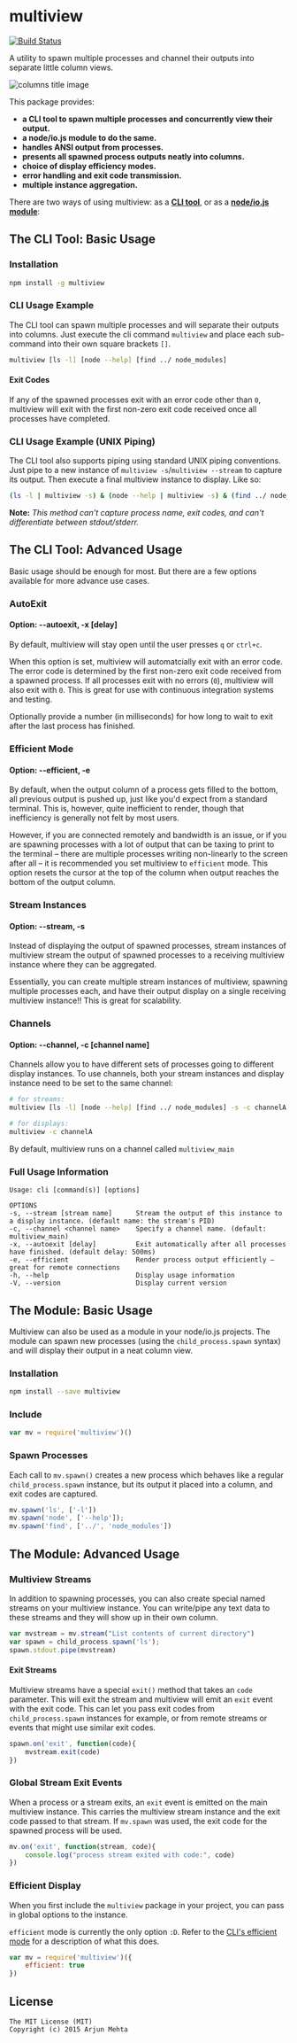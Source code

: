 # multiview

[![Build Status](https://travis-ci.org/arjunmehta/multiview.svg)](https://travis-ci.org/arjunmehta/multiview)

A utility to spawn multiple processes and channel their outputs into separate little column views. 

![columns title image](https://raw.githubusercontent.com/arjunmehta/multiview/image/image/splash.png)

This package provides:

- **a CLI tool to spawn multiple processes and concurrently view their output.**
- **a node/io.js module to do the same.**
- **handles ANSI output from processes.**
- **presents all spawned process outputs neatly into columns.**
- **choice of display efficiency modes.**
- **error handling and exit code transmission.**
- **multiple instance aggregation.**

There are two ways of using multiview: as a **[CLI tool](#the-cli-tool-basic-usage)**, or as a **[node/io.js module](#the-module-basic-usage)**:

## The CLI Tool: Basic Usage

### Installation
```bash
npm install -g multiview
```

### CLI Usage Example
The CLI tool can spawn multiple processes and will separate their outputs into columns. Just execute the cli command `multiview` and place each sub-command into their own square brackets `[]`.

```bash
multiview [ls -l] [node --help] [find ../ node_modules]
```

#### Exit Codes
If any of the spawned processes exit with an error code other than `0`, multiview will exit with the first non-zero exit code received once all processes have completed.

### CLI Usage Example (UNIX Piping)
The CLI tool also supports piping using standard UNIX piping conventions. Just pipe to a new instance of `multiview -s`/`multiview --stream` to capture its output. Then execute a final multiview instance to display. Like so:

```bash
(ls -l | multiview -s) & (node --help | multiview -s) & (find ../ node_modules | multiview -s) & multiview
```

**Note:** *This method can't capture process name, exit codes, and can't differentiate between stdout/stderr.*

## The CLI Tool: Advanced Usage

Basic usage should be enough for most. But there are a few options available for more advance use cases.

### AutoExit
#### Option: --autoexit, -x [delay]

By default, multiview will stay open until the user presses `q` or `ctrl+c`.

When this option is set, multiview will automatcially exit with an error code. The error code is determined by the first non-zero exit code received from a spawned process. If all processes exit with no errors (`0`), multiview will also exit with `0`. This is great for use with continuous integration systems and testing.

Optionally provide a number (in milliseconds) for how long to wait to exit after the last process has finished.

### Efficient Mode
#### Option: --efficient, -e

By default, when the output column of a process gets filled to the bottom, all previous output is pushed up, just like you'd expect from a standard terminal. This is, however, quite inefficient to render, though that inefficiency is generally not felt by most users.

However, if you are connected remotely and bandwidth is an issue, or if you are spawning processes with a lot of output that can be taxing to print to the terminal – there are multiple processes writing non-linearly to the screen after all – it is recommended you set multiview to `efficient` mode. This option resets the cursor at the top of the column when output reaches the bottom of the output column.

### Stream Instances
#### Option: --stream, -s <stream name>

Instead of displaying the output of spawned processes, stream instances of multiview stream the output of spawned processes to a receiving multiview instance where they can be aggregated.

Essentially, you can create multiple stream instances of multiview, spawning multiple processes each, and have their output display on a single receiving multiview instance!! This is great for scalability.

### Channels
#### Option: --channel, -c [channel name]

Channels allow you to have different sets of processes going to different display instances. To use channels, both your stream instances and display instance need to be set to the same channel:

```bash
# for streams:
multiview [ls -l] [node --help] [find ../ node_modules] -s -c channelA

# for displays:
multiview -c channelA
```

By default, multiview runs on a channel called `multiview_main`

### Full Usage Information

```
Usage: cli [command(s)] [options]

OPTIONS
-s, --stream [stream name]      Stream the output of this instance to a display instance. (default name: the stream's PID)
-c, --channel <channel name>    Specify a channel name. (default: multiview_main)
-x, --autoexit [delay]          Exit automatically after all processes have finished. (default delay: 500ms)
-e, --efficient                 Render process output efficiently – great for remote connections
-h, --help                      Display usage information
-V, --version                   Display current version
```


## The Module: Basic Usage

Multiview can also be used as a module in your node/io.js projects. The module can spawn new processes (using the `child_process.spawn` syntax) and will display their output in a neat column view.

### Installation
```bash
npm install --save multiview
```

### Include
```javascript
var mv = require('multiview')()
```

### Spawn Processes
Each call to `mv.spawn()` creates a new process which behaves like a regular `child_process.spawn` instance, but its output it placed into a column, and exit codes are captured.

```javascript
mv.spawn('ls', ['-l'])
mv.spawn('node', ['--help']);
mv.spawn('find', ['../', 'node_modules'])
```


## The Module: Advanced Usage

### Multiview Streams
In addition to spawning processes, you can also create special named streams on your multiview instance. You can write/pipe any text data to these streams and they will show up in their own column.

```javascript
var mvstream = mv.stream("List contents of current directory")
var spawn = child_process.spawn('ls');
spawn.stdout.pipe(mvstream)
```

#### Exit Streams
Multiview streams have a special `exit()` method that takes an `code` parameter. This will exit the stream and multiview will emit an `exit` event with the exit code. This can let you pass exit codes from `child_process.spawn` instances for example, or from remote streams or events that might use similar exit codes.

```javascript
spawn.on('exit', function(code){
    mvstream.exit(code)
})
```

### Global Stream Exit Events
When a process or a stream exits, an `exit` event is emitted on the main multiview instance. This carries the multiview stream instance and the exit code passed to that stream. If `mv.spawn` was used, the exit code for the spawned process will be used.

```javascript
mv.on('exit', function(stream, code){
    console.log("process stream exited with code:", code)
})
```

### Efficient Display
When you first include the `multiview` package in your project, you can pass in global options to the instance.

`efficient` mode is currently the only option `:D`. Refer to the [CLI's efficient mode](#efficient-mode) for a description of what this does.

```javascript
var mv = require('multiview')({
    efficient: true
})
```


## License
```
The MIT License (MIT)
Copyright (c) 2015 Arjun Mehta
```
